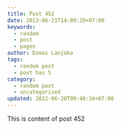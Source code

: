 ```yaml
---
title: Post 452
date: 2013-06-21T14:09:29+07:00
keywords:
  - random
  - post
  - pages
author: Dimas Lanjaka
tags:
  - random post
  - post has 5
category:
  - random post
  - uncategorized
updated: 2012-06-20T09:48:34+07:00
---
```

This is content of post 452